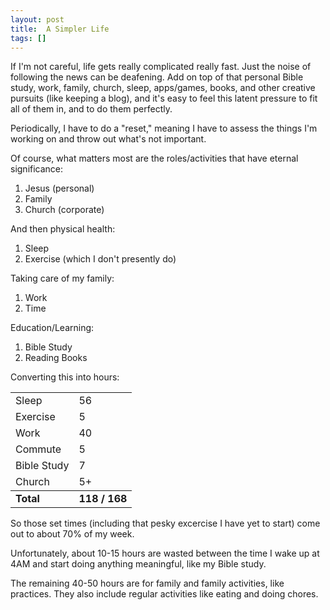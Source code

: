 ```yaml
---
layout: post
title:  A Simpler Life
tags: []
---
```


If I'm not careful, life gets really complicated really fast.  Just the noise of following the news can be deafening. Add on top of that personal Bible study, work, family, church, sleep, apps/games, books, and other creative pursuits (like keeping a blog), and it's easy to feel this latent pressure to fit all of them in, and to do them perfectly.

Periodically, I have to do a "reset," meaning I have to assess the things I'm working on and throw out what's not important.

Of course, what matters most are the roles/activities that have eternal significance:

1. Jesus (personal)
2. Family
3. Church (corporate)

And then physical health:

1. Sleep
2. Exercise (which I don't presently do)

Taking care of my family:

1. Work
2. Time

Education/Learning:

1. Bible Study
2. Reading Books

Converting this into hours:

<table class="table">
<tbody>
<tr>
<td>Sleep</td>
<td>56</td>
</tr>
<tr>
<td>Exercise</td>
<td>5</td>
</tr>
<tr>
<td>Work</td>
<td>40</td>
</tr>
<tr>
<td>Commute</td>
<td>5</td>
</tr>
<tr>
<td>Bible Study</td>
<td>7</td>
</tr>
<tr>
<td>Church</td>
<td>5+</td>
</tr>
<tfoot>
</tfoot>
<tr>
<td><strong>Total</strong></td>
<td><strong>118 / 168</strong></td>
</tr>
</tbody>
</table>

So those set times (including that pesky excercise I have yet to start) come out to about 70% of my week.

Unfortunately, about 10-15 hours are wasted between the time I wake up at 4AM and start doing anything meaningful, like my Bible study.

The remaining 40-50 hours are for family and family activities, like practices.  They also include regular activities like eating and doing chores.

